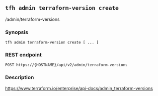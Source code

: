 ## `tfh admin terraform-version create`

/admin/terraform-versions

### Synopsis

    tfh admin terraform-version create [ ... ]

### REST endpoint

    POST https://{HOSTNAME}/api/v2/admin/terraform-versions

### Description

https://www.terraform.io/enterprise/api-docs/admin_terraform-versions

